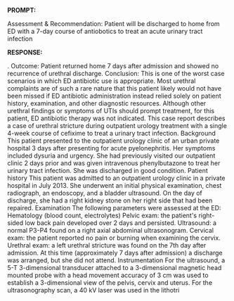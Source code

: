 **PROMPT:**

Assessment & Recommendation:  Patient will be discharged to home from ED with a 7-day course of antiobotics to treat an acute urinary tract infection

**RESPONSE:**

 .  Outcome:  Patient returned home 7 days after admission and showed no recurrence of urethral discharge.  Conclusion:  This is one of the worst case scenarios in which ED antibiotic use is appropriate. Most urethral complaints are of such a rare nature that this patient likely would not have been missed if ED antibiotic administration instead relied solely on patient history, examination, and other diagnostic resources. Although other urethral findings or symptoms of UTIs should prompt treatment, for this patient, ED antibiotic therapy was not indicated.  This case report describes a case of urethral stricture during outpatient urology treatment with a single 4-week course of cefixime to treat a urinary tract infection.  Background  This patient presented to the outpatient urology clinic of an urban private hospital 3 days after presenting for acute pyelonephritis. Her symptoms included dysuria and urgency.  She had previously visited our outpatient clinic 2 days prior and was given intravenous phenylbutazone to treat her urinary tract infection. She was discharged in good condition.  Patient history  This patient was admitted to an outpatient urology clinic in a private hospital in July 2013. She underwent an initial physical examination, chest radiograph, an endoscopy, and a bladder ultrasound.  On the day of discharge, she had a right kidney stone on her right side that had been repaired.  Examination  The following parameters were assessed at the ED:  Hematology (blood count, electrolytes)  Pelvic exam: the patient's right-sided low back pain developed over 2 days and persisted.  Ultrasound: a normal P3-P4 found on a right axial abdominal ultrasonogram.  Cervical exam: the patient reported no pain or burning when examining the cervix.  Urethral exam: a left urethral stricture was found on the 7th day after admission. At this time (approximately 7 days after admission) a discharge was arranged, but she did not attend.  Instrumentation  For the ultrasound, a 5-T 3-dimensional transducer attached to a 3-dimensional magnetic head mounted probe with a head movement accuracy of 3 cm was used to establish a 3-dimensional view of the pelvis, cervix and uterus.  For the ultrasonography scan, a 40 kV laser was used in the lithotri